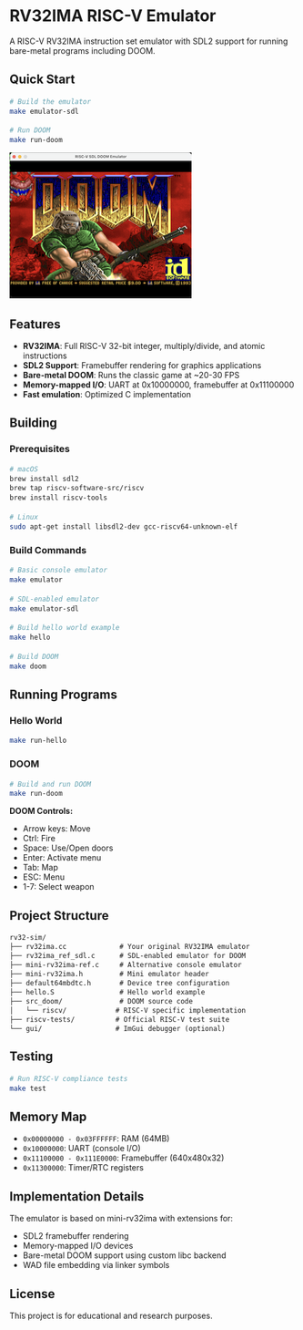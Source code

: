 # RV32IMA RISC-V Emulator

A RISC-V RV32IMA instruction set emulator with SDL2 support for running bare-metal programs including DOOM.

## Quick Start

```bash
# Build the emulator
make emulator-sdl

# Run DOOM
make run-doom
```

![DOOM running on RV32IMA emulator](doom.png)

## Features

- **RV32IMA**: Full RISC-V 32-bit integer, multiply/divide, and atomic instructions
- **SDL2 Support**: Framebuffer rendering for graphics applications
- **Bare-metal DOOM**: Runs the classic game at ~20-30 FPS
- **Memory-mapped I/O**: UART at 0x10000000, framebuffer at 0x11100000
- **Fast emulation**: Optimized C implementation

## Building

### Prerequisites

```bash
# macOS
brew install sdl2
brew tap riscv-software-src/riscv
brew install riscv-tools

# Linux
sudo apt-get install libsdl2-dev gcc-riscv64-unknown-elf
```

### Build Commands

```bash
# Basic console emulator
make emulator

# SDL-enabled emulator  
make emulator-sdl

# Build hello world example
make hello

# Build DOOM
make doom
```

## Running Programs

### Hello World

```bash
make run-hello
```

### DOOM

```bash
# Build and run DOOM
make run-doom
```

**DOOM Controls:**
- Arrow keys: Move
- Ctrl: Fire
- Space: Use/Open doors
- Enter: Activate menu
- Tab: Map
- ESC: Menu
- 1-7: Select weapon

## Project Structure

```
rv32-sim/
├── rv32ima.cc             # Your original RV32IMA emulator
├── rv32ima_ref_sdl.c      # SDL-enabled emulator for DOOM
├── mini-rv32ima-ref.c     # Alternative console emulator
├── mini-rv32ima.h         # Mini emulator header
├── default64mbdtc.h       # Device tree configuration
├── hello.S                # Hello world example
├── src_doom/              # DOOM source code
│   └── riscv/            # RISC-V specific implementation
├── riscv-tests/          # Official RISC-V test suite
└── gui/                  # ImGui debugger (optional)
```

## Testing

```bash
# Run RISC-V compliance tests
make test
```

## Memory Map

- `0x00000000 - 0x03FFFFFF`: RAM (64MB)
- `0x10000000`: UART (console I/O)
- `0x11100000 - 0x111E0000`: Framebuffer (640x480x32)
- `0x11300000`: Timer/RTC registers

## Implementation Details

The emulator is based on mini-rv32ima with extensions for:
- SDL2 framebuffer rendering
- Memory-mapped I/O devices
- Bare-metal DOOM support using custom libc backend
- WAD file embedding via linker symbols

## License

This project is for educational and research purposes.